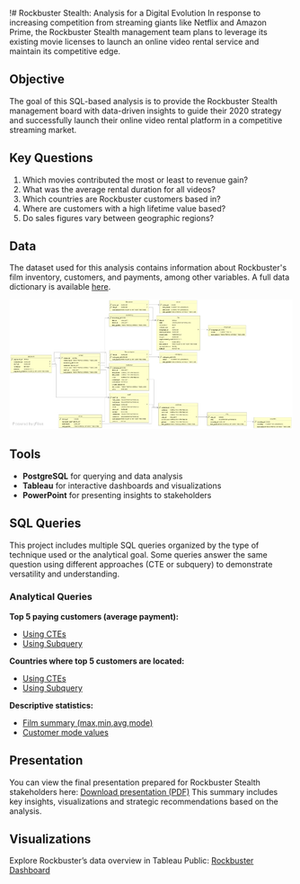 !# Rockbuster Stealth: Analysis for a Digital Evolution
In response to increasing competition from streaming giants like Netflix and Amazon Prime, the Rockbuster Stealth management team plans to leverage its existing movie licenses to launch an online video rental service and maintain its competitive edge.

## Objective
The goal of this SQL-based analysis is to provide the Rockbuster Stealth management board with data-driven insights to guide their 2020 strategy and successfully launch their online video rental platform in a competitive streaming market. 

## Key Questions
1. Which movies contributed the most or least to revenue gain?
2. What was the average rental duration for all videos?
3. Which countries are Rockbuster customers based in?
4. Where are customers with a high lifetime value based?
5. Do sales figures vary between geographic regions?

## Data 
The dataset used for this analysis contains information about Rockbuster's film inventory, customers, and payments, among other variables.
A full data dictionary is available [here](docs/rockbuster-data-dictionary.pdf).

![Rockbuster ERD](docs/rockbuster-erd.jpg)

## Tools
- **PostgreSQL** for querying and data analysis
- **Tableau** for interactive dashboards and visualizations
- **PowerPoint** for presenting insights to stakeholders 

## SQL Queries 
This project includes multiple SQL queries organized by the type of technique used or the analytical goal. Some queries answer the same question using different approaches (CTE or subquery) to demonstrate versatility and understanding. 

### Analytical Queries 
**Top 5 paying customers (average payment):**
- [Using CTEs](sql/cte_avg_payment_top5_customers.sql)
- [Using Subquery](sql/subquery_avg_payment_top5_customers.sql)

**Countries where top 5 customers are located:**
- [Using CTEs](sql/cte_countries_top5_customers.sql)
- [Using Subquery](sql/subquery_countires_top5_customers.sql)

**Descriptive statistics:**
- [Film summary (max,min,avg,mode)](sql/summary_statistics_film_table.sql)
- [Customer mode values](sql/mode_summary_customer_table.sql)

## Presentation
You can view the final presentation prepared for Rockbuster Stealth stakeholders here:
[Download presentation (PDF)](docs/rockbuster-presentation.pdf)
This summary includes key insights, visualizations and strategic recommendations based on the analysis.

## Visualizations
Explore Rockbuster’s data overview in Tableau Public: [Rockbuster Dashboard](https://public.tableau.com/views/Rockbuster_17418751054630/ROCKBUSTERDATAOVERVIEW?:language=en-US&:sid=&:redirect=auth&:display_count=n&:origin=viz_share_link)
